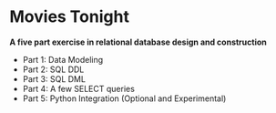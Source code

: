 # Movies Tonight
__A five part exercise in relational database design and construction__

- Part 1: Data Modeling
- Part 2: SQL DDL
- Part 3: SQL DML
- Part 4: A few SELECT queries
- Part 5: Python Integration (Optional and Experimental)